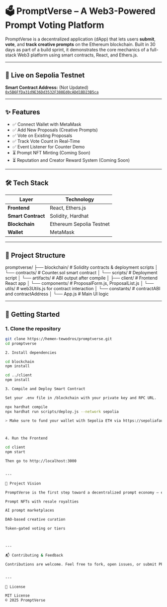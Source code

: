 # 🗳️ PromptVerse – A Web3-Powered Prompt Voting Platform

PromptVerse is a decentralized application (dApp) that lets users **submit**, **vote**, and **track creative prompts** on the Ethereum blockchain. Built in 30 days as part of a build sprint, it demonstrates the core mechanics of a full-stack Web3 platform using smart contracts, React, and Ethers.js.

---

## 🚀 Live on Sepolia Testnet

**Smart Contract Address:**  (Not Updated)
[`0x5B6FfDa31d9E36Dd3532F380Ed0cADd1BD23B5ca`](https://sepolia.etherscan.io/address/0x5B6FfDa31d9E36Dd3532F380Ed0cADd1BD23B5ca)

---

## ✨ Features

- ✅ Connect Wallet with MetaMask  
- ✅ Add New Proposals (Creative Prompts)  
- ✅ Vote on Existing Proposals  
- ✅ Track Vote Count in Real-Time  
- ✅ Event Listener for Counter Demo  
- ⏳ Prompt NFT Minting (Coming Soon)  
- ⏳ Reputation and Creator Reward System (Coming Soon)

---

## 🛠️ Tech Stack

| Layer            | Technology                |
|------------------|---------------------------|
| **Frontend**     | React, Ethers.js          |
| **Smart Contract** | Solidity, Hardhat       |
| **Blockchain**   | Ethereum Sepolia Testnet  |
| **Wallet**       | MetaMask                  |

---

## 📁 Project Structure
promptverse/ ├── blockchain/              # Solidity contracts & deployment scripts │   └── contracts/           # Counter.sol smart contract │   └── scripts/             # Deployment script │   └── artifacts/           # ABI output after compile │ ├── client/                  # Frontend React app │   └── components/          # ProposalForm.js, ProposalList.js │   └── utils/               # web3Utils.js for contract interaction │   └── constants/           # contractABI and contractAddress │   └── App.js               # Main UI logic

---

## 🔧 Getting Started

### 1. Clone the repository

```bash
git clone https://hemen-tewodros/promptverse.git
cd promptverse

2. Install dependencies

cd blockchain
npm install

cd ../client
npm install

3. Compile and Deploy Smart Contract

Set your .env file in /blockchain with your private key and RPC URL.

npx hardhat compile
npx hardhat run scripts/deploy.js --network sepolia

> Make sure to fund your wallet with Sepolia ETH via https://sepoliafaucet.com



4. Run the Frontend

cd client
npm start

Then go to http://localhost:3000


---

🧠 Project Vision

PromptVerse is the first step toward a decentralized prompt economy — enabling users to submit ideas, vote democratically, and potentially earn rewards via smart contracts. Future features may include:

Prompt NFTs with resale royalties

AI prompt marketplaces

DAO-based creative curation

Token-gated voting or tiers



---

📬 Contributing & Feedback

Contributions are welcome. Feel free to fork, open issues, or submit PRs.


---

📝 License

MIT License
© 2025 PromptVerse
